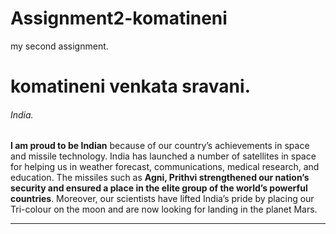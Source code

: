 # Assignment2-komatineni
my second assignment.
# komatineni venkata sravani.
###### India.

 **I am proud to be Indian** because of our country’s achievements in space and missile technology. India has launched a number of satellites in space for helping us in weather forecast, communications, medical research, and education. The missiles such as **Agni, Prithvi strengthened our nation’s security and ensured a place in the elite group of the world’s powerful countries**. Moreover, our scientists have lifted India’s pride by placing our Tri-colour on the moon and are now looking for landing in the planet Mars.
    

***